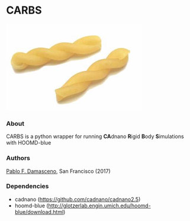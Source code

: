 # CARBS

![CARBS temp logo](/images/carbs.jpg)
### About
CARBS is a python wrapper for running **CA**dnano **R**igid **B**ody **S**imulations with HOOMD-blue

### Authors
[Pablo F. Damasceno](http://pablodamasceno.com/), San Francisco (2017)

### Dependencies
- cadnano (https://github.com/cadnano/cadnano2.5)
- hoomd-blue (http://glotzerlab.engin.umich.edu/hoomd-blue/download.html)
